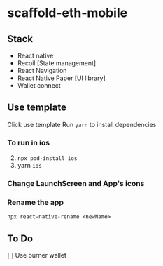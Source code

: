 # scaffold-eth-mobile

## Stack
- React native
- Recoil [State management]
- React Navigation
- React Native Paper [UI library]
- Wallet connect


## Use template
Click use template
Run `yarn` to install dependencies


### To run in ios
2. `npx pod-install ios`
3. yarn `ios`
### Change LaunchScreen and App's icons

### Rename the app
`npx react-native-rename <newName>`

## To Do
[ ] Use burner wallet